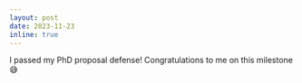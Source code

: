 ```yaml
---
layout: post
date: 2023-11-23
inline: true
---
```


I passed my PhD proposal defense! Congratulations to me on this milestone 😅
